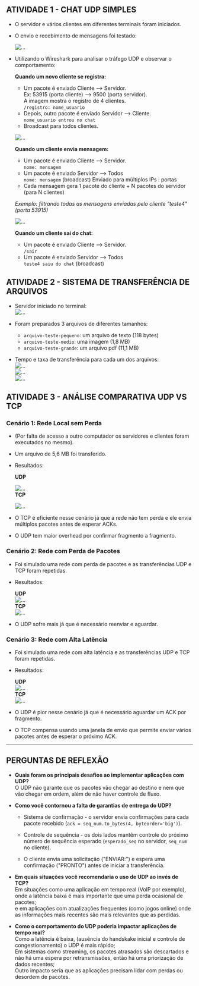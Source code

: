 ## ATIVIDADE 1 - CHAT UDP SIMPLES

* O servidor e vários clientes em diferentes terminais foram iniciados.  
* O envio e recebimento de mensagens foi testado:

  ![...](img/img1.png)

* Utilizando o Wireshark para analisar o tráfego UDP e observar o comportamento:

  **Quando um novo cliente se registra:**  
  * Um pacote é enviado Cliente --> Servidor.  
  Ex: 53915 (porta cliente) --> 9500 (porta servidor).  
  A imagem mostra o registro de 4 clientes.  
  `/registro: nome_usuario`
  * Depois, outro pacote é enviado Servidor --> Cliente.  
  `nome_usuario entrou no chat`
  * Broadcast para todos clientes.
  
  ![...](img/img2.png)  


  **Quando um cliente envia mensagem:**
  * Um pacote é enviado Cliente --> Servidor.  
  `nome: mensagem`
  * Um pacote é enviado Servidor --> Todos  
   `nome: mensagem` (broadcast)
   Enviado para múltiplos IPs : portas
  * Cada mensagem gera 1 pacote do cliente + N pacotes do servidor (para N clientes)  

  *Exemplo: filtrando todas as mensagens enviadas pelo cliente "teste4" (porta 53915)* 

  ![...](img/img3.png)  

  **Quando um cliente sai do chat:**  

  * Um pacote é enviado Cliente --> Servidor.  
  `/sair`
  * Um pacote é enviado Servidor --> Todos  
   `teste4 saiu do chat` (broadcast)




## ATIVIDADE 2 - SISTEMA DE TRANSFERÊNCIA DE ARQUIVOS

* Servidor iniciado no terminal:  
  ![...](img/img4.png)  

* Foram preparados 3 arquivos de diferentes tamanhos:  
  * `arquivo-teste-pequeno`: um arquivo de texto (118 bytes)
  * `arquivo-teste-medio`: uma imagem (1,8 MB)
  * `arquivo-teste-grande`: um arquivo pdf (11,1 MB)  

* Tempo e taxa de transferência  para cada um dos arquivos:  
    ![...](img/img5.png)  
    ![...](img/img6.png)  
    ![...](img/img7.png)  




## ATIVIDADE 3 - ANÁLISE COMPARATIVA UDP VS TCP 

  ### Cenário 1: Rede Local sem Perda

  * (Por falta de acesso a outro computador os servidores e clientes foram executados no mesmo).  
  * Um arquivo de 5,6 MB foi transferido.
  * Resultados:  

    **UDP**  

      ![...](img/img8.png)      
    **TCP**  

      ![...](img/img9.png)  

  * O TCP é eficiente nesse cenário já que a rede não tem perda e ele envia múltiplos pacotes antes de esperar ACKs.
  * O UDP tem maior overhead por confirmar fragmento a fragmento.    



  ### Cenário 2: Rede com Perda de Pacotes  
  * Foi simulado uma rede com perda de pacotes e as transferências UDP e TCP foram repetidas.  
  * Resultados:  
  
    **UDP**  
      ![...](img/img10.png)      
    **TCP**  
      ![...](img/img11.png) 


  * O UDP sofre mais já que é necessário reenviar e aguardar.

  ### Cenário 3: Rede com Alta Latência    
  * Foi simulado uma rede com alta latência e as transferências UDP e TCP foram repetidas.  
  
  * Resultados:  

    **UDP**  
      ![...](img/img12.png)      
    **TCP**  
      ![...](img/img13.png) 
  * O UDP é pior nesse cenário já que é necessário aguardar um ACK por fragmento.
  * O TCP compensa usando uma janela de envio que permite enviar vários pacotes antes de esperar o próximo ACK.

---


## PERGUNTAS DE REFLEXÃO  
* **Quais foram os principais desafios ao implementar aplicações com UDP?**    
    O UDP não garante que os pacotes vão chegar ao destino e nem que vão chegar em ordem, além de não haver controle de fluxo.

* **Como você contornou a falta de garantias de entrega do UDP?**  
    * Sistema de confirmação - o servidor envia confirmações para cada pacote recebido (`ack = seq_num.to_bytes(4, byteorder='big')`).

    * Controle de sequência - os dois lados mantêm controle do próximo número de sequência esperado (`esperado_seq` no servidor, `seq_num` no cliente).  

    * O cliente envia uma solicitação ("ENVIAR:") e espera uma confirmação ("PRONTO") antes de iniciar a transferência.

*  **Em quais situações você recomendaria o uso de UDP ao invés de TCP?**  
    Em situações como uma aplicação em tempo real (VoIP por exemplo), onde a latência baixa é mais importante que uma perda ocasional de pacotes;  
    e em aplicações com atualizações frequentes (como jogos online) onde as informações mais recentes são mais relevantes que as perdidas.     
* **Como o comportamento do UDP poderia impactar aplicações de tempo real?**  
    Como a latência é baixa, (ausência do handskake inicial e controle de congestionamento) o UDP é mais rápido;  
    Em sistemas como streaming, os pacotes atrasados são descartados e não há uma espera por retransmissões, então há uma priorização de dados recentes;  
    Outro impacto seria que as aplicações precisam lidar com perdas ou desordem de pacotes.
